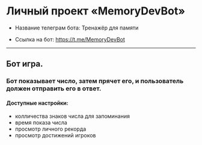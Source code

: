 # Личный проект «MemoryDevBot»

- Название телеграм бота: Тренажёр для памяти

- Ссылка на бот: https://t.me/MemoryDevBot

---

## **Бот игра.**

### Бот показывает число, затем прячет его, и пользователь должен отправить его в ответ.

#### Доступные настройки:

 - колличества знаков числа для запоминания
 - время показа числа
 - просмотр личного рекорда
 - просмотр достижений игроков

